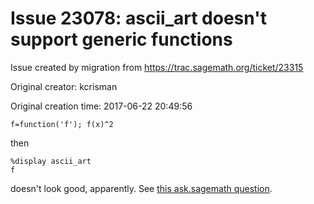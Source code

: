 # Issue 23078: ascii_art doesn't support generic functions

Issue created by migration from https://trac.sagemath.org/ticket/23315

Original creator: kcrisman

Original creation time: 2017-06-22 20:49:56


```
f=function('f'); f(x)^2
```

then 

```
%display ascii_art
f
```

doesn't look good, apparently.  See [this ask.sagemath question](https://stackoverflow.com/questions/44681371/pretty-printing-with-sagemath-command-line/).
